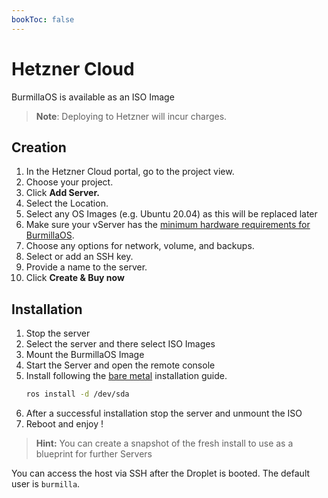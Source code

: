 ```yaml
---
bookToc: false
---
```

# Hetzner Cloud

BurmillaOS is available as an ISO Image

>**Note**: Deploying to Hetzner will incur charges.

## Creation
1. In the Hetzner Cloud portal, go to the project view.
1. Choose your project.
1. Click **Add Server.**
1. Select the Location.
1. Select any OS Images (e.g. Ubuntu 20.04) as this will be replaced later
1. Make sure your vServer has the [minimum hardware requirements for BurmillaOS](/#hardware-requirements).
1. Choose any options for network, volume, and backups.
1. Select or add an SSH key.
1. Provide a name to the server.
1. Click **Create & Buy now**

## Installation
1. Stop the server
1. Select the server and there select ISO Images
1. Mount the BurmillaOS Image
1. Start the Server and open the remote console
1. Install following the [bare metal](/docs/installation/install-to-disk) installation guide.
    ```bash
    ros install -d /dev/sda
    ```
1. After a successful installation stop the server and unmount the ISO
1. Reboot and enjoy !

> **Hint:** You can create a snapshot of the fresh install to use as a blueprint for further Servers

You can access the host via SSH after the Droplet is booted. The default user is `burmilla`.